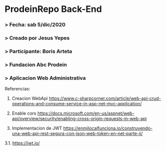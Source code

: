 # ProdeinRepo Back-End

### > Fecha: sab 5/dic/2020
### > Creado por Jesus Yepes
### > Participante: Boris Arteta
### > Fundacion Abc Prodein
### > Aplicacion Web Administrativa

Referencias:

1. Creacion WebApi
https://www.c-sharpcorner.com/article/web-api-crud-operations-and-consume-service-in-asp-net-mvc-application/

2. Enable cors 
https://docs.microsoft.com/en-us/aspnet/web-api/overview/security/enabling-cross-origin-requests-in-web-api

3. Implementacion de JWT
https://enmilocalfunciona.io/construyendo-una-web-api-rest-segura-con-json-web-token-en-net-parte-ii/

3.1. https://jwt.io/
